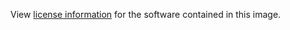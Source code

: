 View [license information](https://github.com/django/django/blob/master/LICENSE)
for the software contained in this image.
